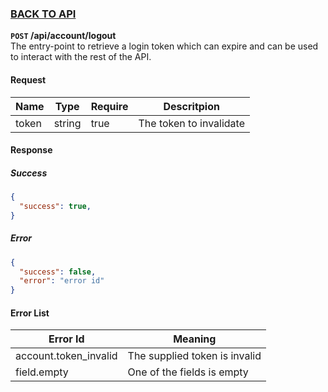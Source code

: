 ### [BACK TO API](../../API.md)

**``POST`` /api/account/logout**  
The entry-point to retrieve a login token which can expire and can be used to interact with the rest of the API.

#### Request
| Name  | Type   | Require | Descritpion             |
| ----- | ------ | ------- | ----------------------- |
| token | string | true    | The token to invalidate |

#### Response
##### Success
```json
{
  "success": true,
}
```

##### Error
```json
{
  "success": false,
  "error": "error id"
}
```

#### Error List
| Error Id              | Meaning                       |
| --------------------- | ----------------------------- |
| account.token_invalid | The supplied token is invalid |
| field.empty           | One of the fields is empty    |

